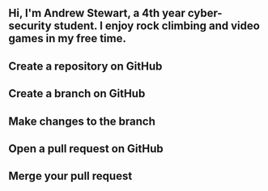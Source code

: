 ## Hi, I'm Andrew Stewart, a 4th year cyber-security student. I enjoy rock climbing and video games in my free time. 
## Create a repository on GitHub
## Create a branch on GitHub
## Make changes to the branch
## Open a pull request on GitHub
## Merge your pull request




